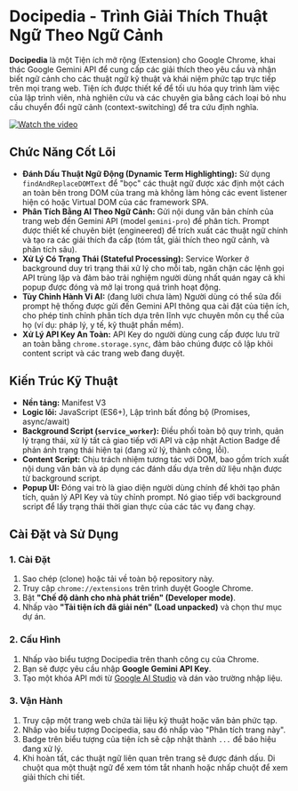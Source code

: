 # Docipedia - Trình Giải Thích Thuật Ngữ Theo Ngữ Cảnh

**Docipedia** là một Tiện ích mở rộng (Extension) cho Google Chrome, khai thác Google Gemini API để cung cấp các giải thích theo yêu cầu và nhận biết ngữ cảnh cho các thuật ngữ kỹ thuật và khái niệm phức tạp trực tiếp trên mọi trang web. Tiện ích được thiết kế để tối ưu hóa quy trình làm việc của lập trình viên, nhà nghiên cứu và các chuyên gia bằng cách loại bỏ nhu cầu chuyển đổi ngữ cảnh (context-switching) để tra cứu định nghĩa.

[![Watch the video](https://img.youtube.com/vi/eVGxqiJbAOM/0.jpg)](https://www.youtube.com/watch?v=eVGxqiJbAOM)

## Chức Năng Cốt Lõi

- **Đánh Dấu Thuật Ngữ Động (Dynamic Term Highlighting):** Sử dụng `findAndReplaceDOMText` để "bọc" các thuật ngữ được xác định một cách an toàn bên trong DOM của trang mà không làm hỏng các event listener hiện có hoặc Virtual DOM của các framework SPA.
- **Phân Tích Bằng AI Theo Ngữ Cảnh:** Gửi nội dung văn bản chính của trang web đến Gemini API (model `gemini-pro`) để phân tích. Prompt được thiết kế chuyên biệt (engineered) để trích xuất các thuật ngữ chính và tạo ra các giải thích đa cấp (tóm tắt, giải thích theo ngữ cảnh, và phân tích sâu).
- **Xử Lý Có Trạng Thái (Stateful Processing):** Service Worker ở background duy trì trạng thái xử lý cho mỗi tab, ngăn chặn các lệnh gọi API trùng lặp và đảm bảo trải nghiệm người dùng nhất quán ngay cả khi popup được đóng và mở lại trong quá trình hoạt động.
- **Tùy Chỉnh Hành Vi AI:** (đang lười chưa làm) Người dùng có thể sửa đổi prompt hệ thống được gửi đến Gemini API thông qua cài đặt của tiện ích, cho phép tinh chỉnh phân tích dựa trên lĩnh vực chuyên môn cụ thể của họ (ví dụ: pháp lý, y tế, kỹ thuật phần mềm).
- **Xử Lý API Key An Toàn:** API Key do người dùng cung cấp được lưu trữ an toàn bằng `chrome.storage.sync`, đảm bảo chúng được cô lập khỏi content script và các trang web đang duyệt.

## Kiến Trúc Kỹ Thuật

- **Nền tảng:** Manifest V3
- **Logic lõi:** JavaScript (ES6+), Lập trình bất đồng bộ (Promises, async/await)
- **Background Script (`service_worker`):** Điều phối toàn bộ quy trình, quản lý trạng thái, xử lý tất cả giao tiếp với API và cập nhật Action Badge để phản ánh trạng thái hiện tại (đang xử lý, thành công, lỗi).
- **Content Script:** Chịu trách nhiệm tương tác với DOM, bao gồm trích xuất nội dung văn bản và áp dụng các đánh dấu dựa trên dữ liệu nhận được từ background script.
- **Popup UI:** Đóng vai trò là giao diện người dùng chính để khởi tạo phân tích, quản lý API Key và tùy chỉnh prompt. Nó giao tiếp với background script để lấy trạng thái thời gian thực của các tác vụ đang chạy.

## Cài Đặt và Sử Dụng

### 1. Cài Đặt

1.  Sao chép (clone) hoặc tải về toàn bộ repository này.
2.  Truy cập `chrome://extensions` trên trình duyệt Google Chrome.
3.  Bật **"Chế độ dành cho nhà phát triển" (Developer mode)**.
4.  Nhấp vào **"Tải tiện ích đã giải nén" (Load unpacked)** và chọn thư mục dự án.

### 2. Cấu Hình

1.  Nhấp vào biểu tượng Docipedia trên thanh công cụ của Chrome.
2.  Bạn sẽ được yêu cầu nhập **Google Gemini API Key**.
3.  Tạo một khóa API mới từ [Google AI Studio](https://aistudio.google.com/app/apikey) và dán vào trường nhập liệu.

### 3. Vận Hành

1.  Truy cập một trang web chứa tài liệu kỹ thuật hoặc văn bản phức tạp.
2.  Nhấp vào biểu tượng Docipedia, sau đó nhấp vào "Phân tích trang này".
3.  Badge trên biểu tượng của tiện ích sẽ cập nhật thành `...` để báo hiệu đang xử lý.
4.  Khi hoàn tất, các thuật ngữ liên quan trên trang sẽ được đánh dấu. Di chuột qua một thuật ngữ để xem tóm tắt nhanh hoặc nhấp chuột để xem giải thích chi tiết.


